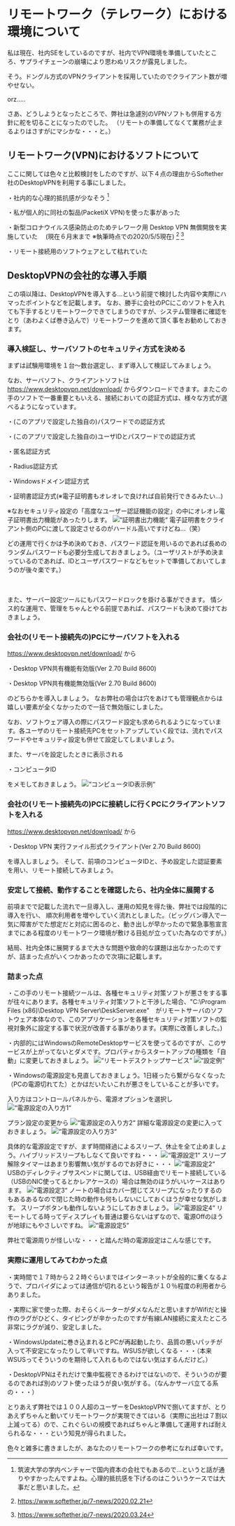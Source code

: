 # リモートワーク（テレワーク）における環境について

私は現在、社内SEをしているのですが、社内でVPN環境を準備していたところ、サプライチェーンの崩壊により思わぬリスクが露見しました。

そう。ドングル方式のVPNクライアントを採用していたのでクライアント数が増やせない。

orz.....

さあ、どうしようとなったところで、弊社は急遽別のVPNソフトも併用する方針に舵を切ることになったのでした。
（リモートの準備してなくて業務が止まるよりはさすがにマシかな・・・と。）

## リモートワーク(VPN)におけるソフトについて

ここに関しては色々と比較検討をしたのですが、以下４点の理由からSoftether社のDesktopVPNを利用する事にしました。

・社内的な心理的抵抗感が少なそう [^1]

・私が個人的に同社の製品(PacketiX VPN)を使った事があった

・新型コロナウイルス感染防止のためテレワーク用 Desktop VPN 無償開放を実施していた
　(現在６月末まで ※執筆時点での2020/5/5現在) [^2] [^3]

・リモート接続用のソフトウェアとして枯れていた

[^1]: 筑波大学の学内ベンチャーで国内資本の会社でもあるので…というと話が通りやすかったんですよね。心理的抵抗感を下げるのはこういうケースでは大事だと思いました。

[^2]: https://www.softether.jp/7-news/2020.02.21

[^3]: https://www.softether.jp/7-news/2020.03.24

## DesktopVPNの会社的な導入手順

この項以降は、DesktopVPNを導入する…という前提で検討した内容や実際にハマったポイントなどを記載します。
なお、勝手に会社のPCにこのソフトを入れても下手するとリモートワークできてしまうのですが、システム管理者に確認をとり（あわよくば巻き込んで）リモートワークを進めて頂く事をお勧めしておきます。

### 導入検証し、サーバソフトのセキュリティ方式を決める

まずは試験用環境を１台～数台選定し、まず導入して検証してみましょう。

なお、サーバソフト、クライアントソフトは
https://www.desktopvpn.net/download/
からダウンロードできます。またこの手のソフトで一番重要ともいえる、接続においての認証方式は、様々な方式が選べるようになっています。

・(このアプリで設定した独自の)パスワードでの認証方式

・(このアプリで設定した独自の)ユーザIDとパスワードでの認証方式

・匿名認証方式

・Radius認証方式

・Windowsドメイン認証方式

・証明書認証方式(※電子証明書もオレオレで良ければ自前発行できるみたい…)

※なおセキュリティ設定の「高度なユーザー認証機能の設定」の中にオレオレ電子証明書出力機能があったりします。
![“証明書出力機能“](chap-remote-work_env/oreore.png?scale=0.6)
電子証明書をクライアント側のPCに渡して設定させるのがハードル高いですけどね…（笑）

どの運用で行くかは予め決めておき、パスワード認証を用いるのであれば長めのランダムパスワードも必要分生成しておきましょう。（ユーザリストが予め決まっているのであれば、IDとユーザパスワードなどもセットで準備しておいてしまうのが後々楽です。）

　

また、サーバー設定ツールにもパスワードロックを掛ける事ができます。
情シス的な運用で、管理をちゃんとやる前提であれば、パスワードも決めて掛けておきましょう。

### 会社の(リモート接続先の)PCにサーバソフトを入れる

https://www.desktopvpn.net/download/
から

・Desktop VPN共有機能有効版(Ver 2.70 Build 8600)

・Desktop VPN共有機能無効版(Ver 2.70 Build 8600)

のどちらかを導入しましょう。
なお弊社の場合は穴をあけても管理観点からは嬉しい要素が全くなかったので一括で無効版にしました。

なお、ソフトウェア導入の際にパスワード設定も求められるようになっています。各ユーザのリモート接続先PCをセットアップしていく段では、流れでパスワードやセキュリティ設定も併せて設定してしまいましょう。

また、サーバを設定したときに表示される

・コンピュータID

をメモしておきましょう。
![“コンピュータID表示例“](chap-remote-work_env/compid.png?scale=0.6)

### 会社の(リモート接続先の)PCに接続しに行くPCにクライアントソフトを入れる

https://www.desktopvpn.net/download/
から

・Desktop VPN 実行ファイル形式クライアント(Ver 2.70 Build 8600)

を導入しましょう。
そして、前項のコンピュータIDと、予め設定した認証要素を用い、リモート接続してみましょう。

### 安定して接続、動作することを確認したら、社内全体に展開する

前項までで記載した流れで一旦導入し、運用の知見を得た後、弊社では段階的に導入を行い、
順次利用者を増やしていく流れとしました。（ビッグバン導入で一気に障害がでた想定だと対応に困るのと、動き出しが早かったので緊急事態宣言までにある程度のリモートワーク環境が敷ける目処が立っていた為なのですが。）

結局、社内全体に展開するまで大きな問題や致命的な課題は出なかったのですが、詰まった点がいくつかあったので次項に記載します。

### 詰まった点

・この手のリモート接続ツールは、各種セキュリティ対策ソフトが悪さをする事が往々にあります。各種セキュリティ対策ソフトと干渉した場合、"C:\Program Files (x86)\Desktop VPN Server\DeskServer.exe"　がリモートサーバのソフトウェア本体なので、このアプリケーションを各種セキュリティ対策ソフトの監視対象外に設定する事で状況が改善する事があります。(実際に改善しました。)

・内部的にはWindowsのRemoteDesktopサービスを使ってるのですが、このサービスが上がってないとダメです。プロパティからスタートアップの種類を「自動」に変更しておきましょう。
![“リモートデスクトップサービス“](chap-remote-work_env/RemoteDesktop.png?scale=0.6)
![“設定例“](chap-remote-work_env/RemoteDesktop2.png?scale=0.7)

・Windowsの電源設定も見直しておきましょう。1日経ったら繋がらなくなった（PCの電源切れてた）とかはだいたいこれが悪さをしていることが多いです。

入り方はコントロールパネルから、電源オプションを選択し
![“電源設定の入り方1“](chap-remote-work_env/PowerSetting1.png?scale=0.8)

プラン設定の変更から
![“電源設定の入り方2“](chap-remote-work_env/PowerSetting2.png?scale=0.7)
詳細な電源設定の変更に入っておきましょう。
![“電源設定の入り方3“](chap-remote-work_env/PowerSetting3.png?scale=0.7)

具体的な電源設定ですが、まず時間経過によるスリープ、休止を全て止めましょう。ハイブリッドスリープもしなくて良いですね・・・
![“電源設定1“](chap-remote-work_env/PowerSetting4.png?scale=0.6)
スリープ解除タイマーはあまり影響無い気がするのでお好きに・・・
![“電源設定2“](chap-remote-work_env/PowerSetting5.png?scale=0.6)
USBのディレクティブサスペンドに関しては、USB経由でリモート接続している（USBのNIC使ってるとかレアケースの）場合は無効のほうがいいケースはあります。
![“電源設定3“](chap-remote-work_env/PowerSetting6.png?scale=0.6)
ノートの場合はカバー閉じてスリープになったりするのもあるあるなので閉じた時の動作も何もしないにしておくほうが幸せな気がします。
スリープボタンも動作しないようにしておきましょう。
![“電源設定4“](chap-remote-work_env/PowerSetting7.png?scale=0.6)
リモートしてる時ってディスプレイも普通は要らないはずなので、電源Offのほうが地球にもやさしいですね。
![“電源設定5“](chap-remote-work_env/PowerSetting8.png?scale=0.6)

弊社で電源周りが怪しいな・・・と踏んだ時の電源設定はこんな感じです。

### 実際に運用してみてわかった点

・実時間で１７時から２２時ぐらいまではインターネットが全般的に重くなるようで、プロバイダによっては通信が切れるという報告が１０％程度の利用者からありました。

・実際に家で使った際、おそらくルーターがダメなんだと思いますがWifiだと操作のラグがひどく、タイピングが辛かったのですが有線LAN接続に変えたところ非常にラグが減り、安定しました。

・WindowsUpdateに巻き込まれるとPCが再起動したり、品質の悪いパッチが入って不安定になったりして辛いですね。WSUSが欲しくなる・・・（本来WSUSってそういうのを期待して入れるものではない気はするんだけど。）

・DesktopVPNはそれだけで集中監視できるわけではないので、そういうのが要るのであれば別のソフト使ったほうが良い気がする。（なんかサーバ立てる系の・・・）

とりあえず弊社では１００人超のユーザーをDesktopVPNで捌いてますが、とりあえずちゃんと動いてリモートワークが実現できてはいる（実際に出社は７割以上減ってる）ので、これぐらいの規模であればちゃんと準備して運用すれば耐えられるな・・・という知見が得られました。

色々と雑多に書きましたが、あなたのリモートワークの参考になれば幸いです。
